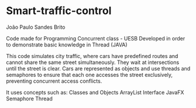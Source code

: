 # Smart-traffic-control

João Paulo Sandes Brito

Code made for Programming Concurrent class - UESB
Developed in order to demonstrate basic knowledge in Thread (JAVA)

This code simulates city traffic, where cars have predefined routes and cannot share the same street simultaneously. They wait at intersections until the street is clear. Cars are represented as objects and use threads and semaphores to ensure that each one accesses the street exclusively, preventing concurrent access conflicts.

It uses concepts such as:
    Classes and Objects
    ArrayList
    Interface
    JavaFX
    Semaphore
    Thread
